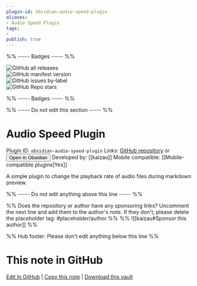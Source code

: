 ```yaml
---
plugin-id: obsidian-audio-speed-plugin
aliases:
- Audio Speed Plugin
tags: 
- 
publish: true
---
```


%% ----- Badges ----- %%

![GitHub all releases](https://img.shields.io/github/downloads/kaizau/obsidian-audio-speed-plugin/total?color=573E7A&logo=github&style=for-the-badge)   
![GitHub manifest version](https://img.shields.io/github/manifest-json/v/kaizau/obsidian-audio-speed-plugin?color=573E7A&logo=github&style=for-the-badge)   
![GitHub issues by-label](https://img.shields.io/github/issues/kaizau/obsidian-audio-speed-plugin/help%20wanted?color=573E7A&logo=github&style=for-the-badge)   
![GitHub Repo stars](https://img.shields.io/github/stars/kaizau/obsidian-audio-speed-plugin?color=573E7A&logo=github&style=for-the-badge)

%% ----- Badges ----- %%

%% ----- Do not edit this section ----- %%

# Audio Speed Plugin

Plugin ID: `obsidian-audio-speed-plugin`
Links: [GitHub repository](https://github.com/kaizau/obsidian-audio-speed-plugin) or [<button id=HH>Open in Obsidian</button>](obsidian://goto-plugin?id=obsidian-audio-speed-plugin)
Developed by: [[kaizau]]
Mobile compatible: [[Mobile-compatible plugins|Yes]]

A simple plugin to change the playback rate of audio files during markdown preview.

%% ----- Do not edit anything above this line ----- %% 

%% Does the repository or author have any sponsoring links? Uncomment the next line and add them to the author's note. If they don't, please delete the placeholder tag: #placeholder/author %%
%% ![[kaizau#Sponsor this author]] %%

%% Hub footer: Please don't edit anything below this line %%

# This note in GitHub

<span class="git-footer">[Edit In GitHub](https://github.dev/obsidian-community/obsidian-hub/blob/main/02%20-%20Community%20Expansions/02.05%20All%20Community%20Expansions/Plugins/obsidian-audio-speed-plugin.md "git-hub-edit-note") | [Copy this note](https://raw.githubusercontent.com/obsidian-community/obsidian-hub/main/02%20-%20Community%20Expansions/02.05%20All%20Community%20Expansions/Plugins/obsidian-audio-speed-plugin.md "git-hub-copy-note") | [Download this vault](https://github.com/obsidian-community/obsidian-hub/archive/refs/heads/main.zip "git-hub-download-vault") </span>